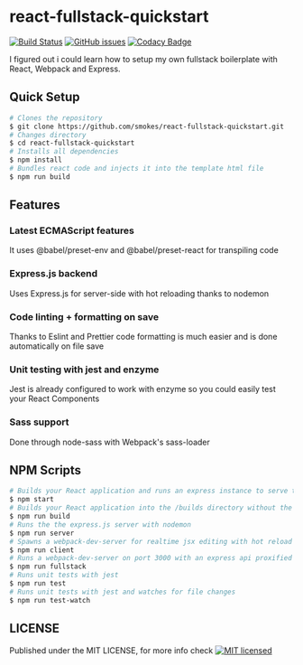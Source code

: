 # react-fullstack-quickstart

[![Build Status](https://travis-ci.org/smokes/react-fullstack-quickstart.svg?branch=master)](https://travis-ci.org/smokes/react-fullstack-quickstart)
[![GitHub issues](https://img.shields.io/github/issues/smokes/react-fullstack-quickstart.svg)](https://GitHub.com/smokes/react-fullstack-quickstart/issues/)
[![Codacy Badge](https://api.codacy.com/project/badge/Grade/1eabe23c00984adfabf4df424c3770ea)](https://www.codacy.com/app/smokes/react-fullstack-quickstart?utm_source=github.com&amp;utm_medium=referral&amp;utm_content=smokes/react-fullstack-quickstart&amp;utm_campaign=Badge_Grade)

I figured out i could learn how to setup my own fullstack boilerplate with React, Webpack and Express.

## Quick Setup
```bash
# Clones the repository
$ git clone https://github.com/smokes/react-fullstack-quickstart.git
# Changes directory
$ cd react-fullstack-quickstart
# Installs all dependencies
$ npm install
# Bundles react code and injects it into the template html file
$ npm run build
```
## Features 

### Latest ECMAScript features 
It uses @babel/preset-env and @babel/preset-react for transpiling code
### Express.js backend
Uses Express.js for server-side with hot reloading thanks to nodemon
### Code linting + formatting on save
Thanks to Eslint and Prettier code formatting is much easier and is done automatically on file save
### Unit testing with jest and enzyme
Jest is already configured to work with enzyme so you could easily test your React Components
### Sass support
Done through node-sass with Webpack's sass-loader

## NPM Scripts
```bash
# Builds your React application and runs an express instance to serve them with the api
$ npm start
# Builds your React application into the /builds directory without the express server
$ npm run build
# Runs the the express.js server with nodemon
$ npm run server
# Spawns a webpack-dev-server for realtime jsx editing with hot reload
$ npm run client
# Runs a webpack-dev-server on port 3000 with an express api proxified from port 8080
$ npm run fullstack
# Runs unit tests with jest
$ npm run test
# Runs unit tests with jest and watches for file changes
$ npm run test-watch
```
## LICENSE 

Published under the MIT LICENSE, for more info check 
[![MIT licensed](https://img.shields.io/badge/license-MIT-blue.svg)](https://raw.githubusercontent.com/smokes/react-fullstack-quickstart/master/LICENSE)





